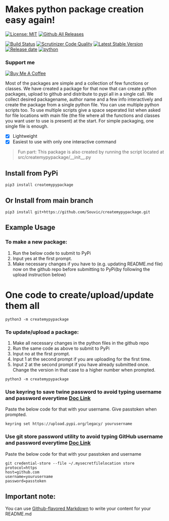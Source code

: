 # Makes python package creation easy again!
[![License: MIT](https://img.shields.io/badge/License-MIT-yellow.svg)](https://opensource.org/licenses/MIT)
[![Github All Releases](https://img.shields.io/github/downloads/Souvic/createmypypackage/total.svg)]()

[![Build Status](https://travis-ci.com/Souvic/createmypypackage.svg?branch=main)](https://travis-ci.com/Souvic/createmypypackage)
[![Scrutinizer Code Quality](https://scrutinizer-ci.com/g/Souvic/createmypypackage/badges/quality-score.png?b=main)](https://scrutinizer-ci.com/g/Souvic/createmypypackage/?branch=main)
[![Latest Stable Version](https://img.shields.io/packagist/v/Souvic/createmypypackage?label=version)]()
[![Release date](https://img.shields.io/github/release-date/Souvic/createmypypackage)]()
[![python](https://img.shields.io/github/python/Souvic/createmypypackage)]()


### Support me


[![Buy Me A Coffee](https://cdn.buymeacoffee.com/buttons/v2/default-yellow.png)](https://www.buymeacoffee.com/lukashimsel)


Most of the packages are simple and a collection of few functions or classes.
We have created a package for that now that can create python packages, upload to github and distribute to pypi all in a single call.
We collect desired packagename, author name and a few info interactively and create the package from a single python file.
You can use multiple python scripts too.
To use multiple scripts give a space seperated list when asked for file locations with main file (the file where all the functions and classes you want user to use is present) at the start.
For simple packaging, one single file is enough.
- [x] Lightweight
- [x] Easiest to use with only one interactive command

> Fun part: This package is also created by running the script located at src/createmypypackage/\_\_init\_\_.py

## Install from PyPi
```
pip3 install createmypypackage
```

## Or Install from main branch
```
pip3 install git+https://github.com/Souvic/createmypypackage.git
```

## Example Usage
### To make a new package:
1. Run the below code to submit to PyPi
2. Input yes at the first prompt.
3. Make necessary changes if you have to (e.g. updating README.md file) now on the github repo before submitting to PyPi(by following the upload instruction below)
# One code to create/upload/update them all
```
python3 -m createmypypackage
```

### To update/upload a package:
1. Make all necessary changes in the python files in the github repo
2. Run the same code as above to submit to PyPi
3. Input no at the first prompt.
4. Input 1 at the second prompt if you are uploading for the first time.
5. Input 2 at the second prompt if you have already submitted once. Change the version in that case to a higher number when prompted.

```
python3 -m createmypypackage 
```
### Use keyring to save twine password to avoid typing username and password everytime [Doc Link](https://twine.readthedocs.io/en/latest/#keyring-support)
Paste the below code for that with your username. Give passtoken when prompted. 
```
keyring set https://upload.pypi.org/legacy/ yourusername
```

### Use git store password utility to avoid typing GitHub username and password everytime [Doc Link](https://git-scm.com/book/en/v2/Git-Tools-Credential-Storage)
Paste the below code for that with your passtoken and username
```
git credential-store --file ~/.mysecretfilelocation store
protocol=https
host=github.com
username=yourusername
password=passtoken
```
## Important note:
You can use
[Github-flavored Markdown](https://guides.github.com/features/mastering-markdown/)
to write your content for your README.md

